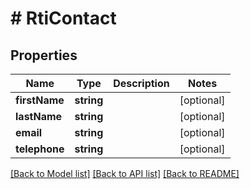 # # RtiContact

## Properties

Name | Type | Description | Notes
------------ | ------------- | ------------- | -------------
**firstName** | **string** |  | [optional]
**lastName** | **string** |  | [optional]
**email** | **string** |  | [optional]
**telephone** | **string** |  | [optional]

[[Back to Model list]](../../README.md#models) [[Back to API list]](../../README.md#endpoints) [[Back to README]](../../README.md)
